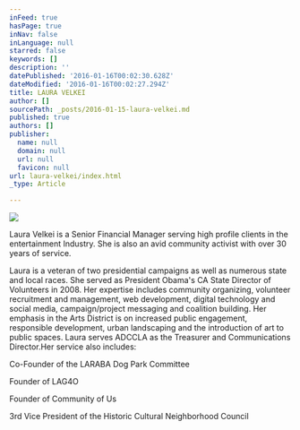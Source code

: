 ```yaml
---
inFeed: true
hasPage: true
inNav: false
inLanguage: null
starred: false
keywords: []
description: ''
datePublished: '2016-01-16T00:02:30.628Z'
dateModified: '2016-01-16T00:02:27.294Z'
title: LAURA VELKEI
author: []
sourcePath: _posts/2016-01-15-laura-velkei.md
published: true
authors: []
publisher:
  name: null
  domain: null
  url: null
  favicon: null
url: laura-velkei/index.html
_type: Article

---
```

![](https://the-grid-user-content.s3-us-west-2.amazonaws.com/e6acfdd2-fef9-41a0-8595-ba3516ebad86.jpg)

Laura Velkei is a Senior Financial Manager serving high
profile clients in the entertainment Industry. She is also an avid community activist with over 30 years of
service.  

Laura is a veteran of two presidential campaigns as well as
numerous state and local races.  She
served as President Obama's CA State Director of Volunteers in 2008\.  Her expertise includes community organizing,
volunteer recruitment and management, web development, digital technology and
social media, campaign/project messaging and coalition building. Her emphasis
in the Arts District is on increased public engagement, responsible
development, urban landscaping and the introduction of art to public spaces.  Laura serves ADCCLA as the Treasurer and
Communications Director.Her service also
includes:

Co-Founder of the LARABA Dog Park Committee

Founder of LAG4O

Founder of Community of Us

3rd Vice President of the Historic Cultural
Neighborhood Council